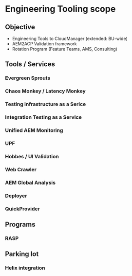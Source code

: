 # Engineering Tooling scope

## Objective

* Engineering Tools to CloudManager (extended: BU-wide)
* AEM2ACP Validation framework
* Rotation Program (Feature Teams, AMS, Consulting)


## Tools / Services

### Evergreen Sprouts

### Chaos Monkey / Latency Monkey

### Testing infrastructure as a Serice

### Integration Testing as a Service

### Unified AEM Monitoring

### UPF

### Hobbes / UI Validation

### Web Crawler

### AEM Global Analysis

### Deployer

### QuickProvider


## Programs

### RASP


## Parking lot

### Helix integration
